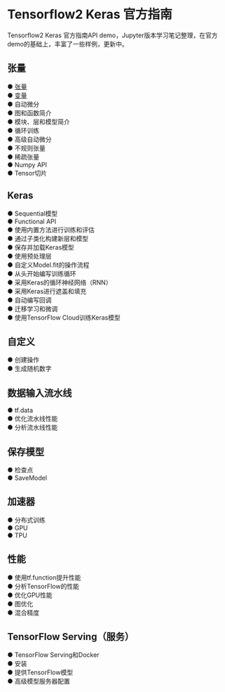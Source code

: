 # Tensorflow2 Keras 官方指南
Tensorflow2 Keras 官方指南API demo，Jupyter版本学习笔记整理，在官方demo的基础上，丰富了一些样例，更新中。  

## 张量 
●  [张量](https://github.com/solidglue/TensorFlow2_Keras_Guide_API_Jupyter_Demo/blob/master/01_TensorFlow_basics/01_01_Tensors.ipynb)   
●  [变量](https://github.com/solidglue/TensorFlow2_Keras_Guide_API_Jupyter_Demo/blob/master/01_TensorFlow_basics/01_02_Variables.ipynb)   
●  自动微分  
●  图和函数简介  
●  模块、层和模型简介  
●  循环训练  
●  高级自动微分  
●  不规则张量  
●  稀疏张量  
●  Numpy API  
●  Tensor切片  

## Keras
●  Sequential模型  
●  Functional API  
●  使用内置方法进行训练和评估  
●  通过子类化构建新层和模型  
●  保存并加载Keras模型  
●  使用预处理层  
●  自定义Model.fit的操作流程  
●  从头开始编写训练循环  
●  采用Keras的循环神经网络（RNN）  
●  采用Keras进行遮盖和填充  
●  自动编写回调  
●  迁移学习和微调  
●  使用TensorFlow Cloud训练Keras模型  

## 自定义
●  创建操作  
●  生成随机数字  

## 数据输入流水线
●  tf.data  
●  优化流水线性能  
●  分析流水线性能  

## 保存模型
●  检查点  
●  SaveModel 

## 加速器
●  分布式训练  
●  GPU  
●  TPU  

## 性能
●  使用tf.function提升性能  
●  分析TensorFlow的性能  
●  优化GPU性能  
●  图优化  
●  混合精度  

## TensorFlow Serving（服务）
●  TensorFlow Serving和Docker  
●  安装  
●  提供TensorFlow模型  
●  高级模型服务器配置  
























